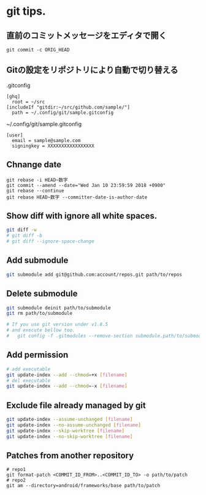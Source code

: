# git tips.

## 直前のコミットメッセージをエディタで開く

```
git commit -c ORIG_HEAD
```

## Gitの設定をリポジトリにより自動で切り替える

.gitconfig

```
[ghq]
  root = ~/src
[includeIf "gitdir:~/src/github.com/sample/"]
  path = ~/.config/git/sample.gitconfig
```

~/.config/git/sample.gitconfig

```
[user]
  email = sample@sample.com
  signingkey = XXXXXXXXXXXXXXXXX
```

## Chnange date
```
git rebase -i HEAD~数字
git commit --amend --date="Wed Jan 10 23:59:59 2018 +0900"
git rebase --continue
git rebase HEAD~数字 --committer-date-is-author-date
```

## Show diff with ignore all white spaces.

```sh
git diff -w
# git diff -b
# git diff --ignore-space-change
```

## Add submodule

```sh
git submodule add git@github.com:account/repos.git path/to/repos
```

## Delete submodule

```sh
git submodule deinit path/to/submodule
git rm path/to/submodule

# If you use git version under v1.8.5
# and execute bellow too.
#   git config -f .gitmodules --remove-section submodule.path/to/submodule
```

## Add permission

```sh
# add executable
git update-index --add --chmod=+x [filename]
# del executable
git update-index --add --chmod=-x [filename]
```

## Exclude file already managed by git

```sh
git update-index --assume-unchanged [filename]
git update-index --no-assume-unchanged [filename]
git update-index --skip-worktree [filename]
git update-index --no-skip-worktree [filename]

```

## Patches from another repository

```
# repo1
git format-patch <COMMIT_ID_FROM>..<COMMIT_ID_TO> -o path/to/patch
# repo2
git am --directory=android/frameworks/base path/to/patch
```
